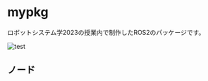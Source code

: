 # mypkg
ロボットシステム学2023の授業内で制作したROS2のパッケージです。

![test](https://github.com/poohsae/mypkg/actions/workflows/test.yml/badge.syg)

## ノード

 
